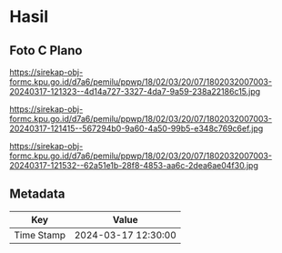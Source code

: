 # Hasil

## Foto C Plano

https://sirekap-obj-formc.kpu.go.id/d7a6/pemilu/ppwp/18/02/03/20/07/1802032007003-20240317-121323--4d14a727-3327-4da7-9a59-238a22186c15.jpg

https://sirekap-obj-formc.kpu.go.id/d7a6/pemilu/ppwp/18/02/03/20/07/1802032007003-20240317-121415--567294b0-9a60-4a50-99b5-e348c769c6ef.jpg

https://sirekap-obj-formc.kpu.go.id/d7a6/pemilu/ppwp/18/02/03/20/07/1802032007003-20240317-121532--62a51e1b-28f8-4853-aa6c-2dea6ae04f30.jpg


## Metadata

| Key        | Value               |
| ---------- | ------------------- |
| Time Stamp | 2024-03-17 12:30:00 |



